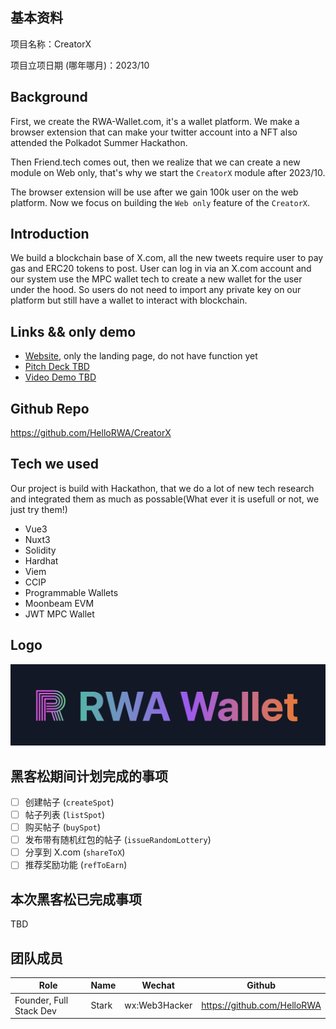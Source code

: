 ## 基本资料

项目名称：CreatorX

项目立项日期 (哪年哪月)：2023/10


## Background

First, we create the RWA-Wallet.com, it's a wallet platform.
We make a browser extension that can make your twitter account into a NFT also attended the Polkadot Summer Hackathon.

Then Friend.tech comes out, then we realize that we can create a new module on Web only, that's why we start the `CreatorX` module after 2023/10.

The browser extension will be use after we gain 100k user on the web platform.
Now we focus on building the `Web only` feature of the `CreatorX`.

## Introduction

We build a blockchain base of X.com, all the new tweets require user to pay gas and ERC20 tokens to post. User can log in via an X.com account and our system use the MPC wallet tech to create a new wallet for the user under the hood. So users do not need to import any private key on our platform but still have a wallet to interact with blockchain.

## Links && only demo

* [Website](https://RWA-Wallet.com), only the landing page, do not have function yet
* [Pitch Deck TBD](#)
* [Video Demo TBD](#)

## Github Repo

https://github.com/HelloRWA/CreatorX

## Tech we used

Our project is build with Hackathon, that we do a lot of new tech research and integrated them as much as possable(What ever it is usefull or not, we just try them!)

* Vue3
* Nuxt3
* Solidity
* Hardhat
* Viem
* CCIP
* Programmable Wallets
* Moonbeam EVM
* JWT MPC Wallet

## Logo

![Logo](./docs/logo.png)


## 黑客松期间计划完成的事项

* [ ] 创建帖子 (`createSpot`)
* [ ] 帖子列表 (`listSpot`)
* [ ] 购买帖子 (`buySpot`)
* [ ] 发布带有随机红包的帖子 (`issueRandomLottery`)
* [ ] 分享到 X.com (`shareToX`)
* [ ] 推荐奖励功能 (`refToEarn`)

## 本次黑客松已完成事项

TBD

## 团队成员

| Role | Name | Wechat | Github |
| --- | --- | --- | --- |
| Founder, Full Stack Dev | Stark | wx:Web3Hacker | https://github.com/HelloRWA  |
